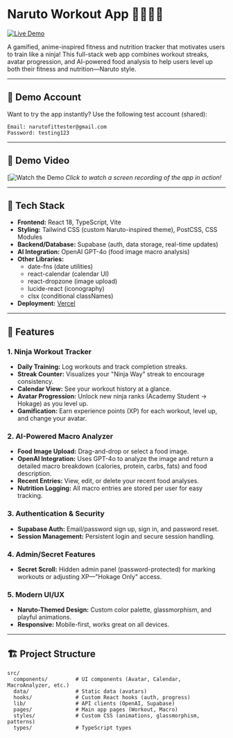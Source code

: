 # Naruto Workout App 🥷🏽🏋️‍♂️

[![Live Demo](https://img.shields.io/badge/Live%20Demo-naruto--workout--app.vercel.app-orange?style=for-the-badge&logo=vercel)](https://naruto-workout-app.vercel.app/)

A gamified, anime-inspired fitness and nutrition tracker that motivates users to train like a ninja! This full-stack web app combines workout streaks, avatar progression, and AI-powered food analysis to help users level up both their fitness and nutrition—Naruto style.

---

## 🧪 Demo Account

Want to try the app instantly?
Use the following test account (shared):

```
Email: narutofittester@gmail.com
Password: testing123
```

---

## 🎥 Demo Video

[![Watch the Demo](https://drive.google.com/file/d/15tKcJvGPjFHk1VWD4CrjrCYLK47PH37h/view?usp=drive_link)
*Click to watch a screen recording of the app in action!*

---

## 🚀 Tech Stack

- **Frontend:** React 18, TypeScript, Vite
- **Styling:** Tailwind CSS (custom Naruto-inspired theme), PostCSS, CSS Modules
- **Backend/Database:** Supabase (auth, data storage, real-time updates)
- **AI Integration:** OpenAI GPT-4o (food image macro analysis)
- **Other Libraries:** 
  - date-fns (date utilities)
  - react-calendar (calendar UI)
  - react-dropzone (image upload)
  - lucide-react (iconography)
  - clsx (conditional classNames)
- **Deployment:** [Vercel](https://vercel.com/)

---

## 🌟 Features

### 1. **Ninja Workout Tracker**
- **Daily Training:** Log workouts and track completion streaks.
- **Streak Counter:** Visualizes your "Ninja Way" streak to encourage consistency.
- **Calendar View:** See your workout history at a glance.
- **Avatar Progression:** Unlock new ninja ranks (Academy Student → Hokage) as you level up.
- **Gamification:** Earn experience points (XP) for each workout, level up, and change your avatar.

### 2. **AI-Powered Macro Analyzer**
- **Food Image Upload:** Drag-and-drop or select a food image.
- **OpenAI Integration:** Uses GPT-4o to analyze the image and return a detailed macro breakdown (calories, protein, carbs, fats) and food description.
- **Recent Entries:** View, edit, or delete your recent food analyses.
- **Nutrition Logging:** All macro entries are stored per user for easy tracking.

### 3. **Authentication & Security**
- **Supabase Auth:** Email/password sign up, sign in, and password reset.
- **Session Management:** Persistent login and secure session handling.

### 4. **Admin/Secret Features**
- **Secret Scroll:** Hidden admin panel (password-protected) for marking workouts or adjusting XP—"Hokage Only" access.

### 5. **Modern UI/UX**
- **Naruto-Themed Design:** Custom color palette, glassmorphism, and playful animations.
- **Responsive:** Mobile-first, works great on all devices.

---

## 🏗️ Project Structure

```
src/
  components/         # UI components (Avatar, Calendar, MacroAnalyzer, etc.)
  data/               # Static data (avatars)
  hooks/              # Custom React hooks (auth, progress)
  lib/                # API clients (OpenAI, Supabase)
  pages/              # Main app pages (Workout, Macro)
  styles/             # Custom CSS (animations, glassmorphism, patterns)
  types/              # TypeScript types
```
